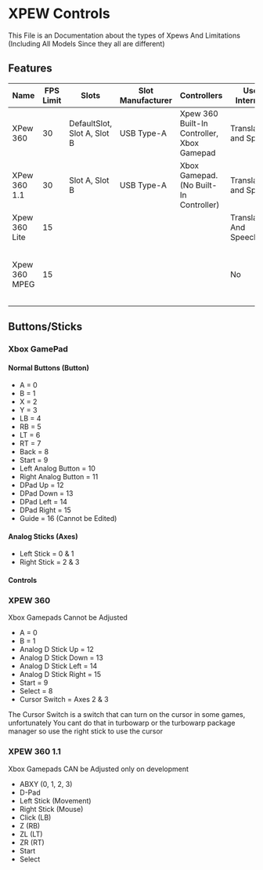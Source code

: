 # XPEW Controls

This File is an Documentation about the types of Xpews And Limitations (Including All Models Since they all are different)

## Features

|Name|FPS Limit|Slots|Slot Manufacturer|Controllers|Uses Internet?|Bluetooth?|Game/Medium|Color Depth|Vector2?|Formats|
|----|---------|-----|-----------------|-----------|--------------|----------|-----------|-----------|--------|-------|
|XPew 360|30|DefaultSlot, Slot A, Slot B|USB Type-A|Xpew 360 Built-In Controller, Xbox Gamepad|Translations and Speech|Yes|SB3|8-Bit GS|No|.xp|
|XPew 360 1.1|30|Slot A, Slot B|USB Type-A|Xbox Gamepad. (No Built-In Controller)|Translations and Speech|Yes|SB3, EXE, MACOS, DEB|24-Bit|Yes|.xpc|
|Xpew 360 Lite|15||||Translations And Speech|Audio Only|SB3|8-Bit|Yes|.xpl|
|Xpew 360 MPEG|15||||No|Audio Only|SB3, HTML, MP4|8-Bit|Yes|.MP4, JS (.html, .js, .css), .xpeg|

## Buttons/Sticks

### Xbox GamePad

#### Normal Buttons (Button)
* A = 0
* B = 1
* X = 2
* Y = 3
* LB = 4
* RB = 5
* LT = 6
* RT = 7
* Back = 8
* Start = 9
* Left Analog Button = 10
* Right Analog Button = 11
* DPad Up = 12
* DPad Down = 13
* DPad Left = 14
* DPad Right = 15
* Guide = 16 (Cannot be Edited)
#### Analog Sticks (Axes)
* Left Stick = 0 & 1
* Right Stick = 2 & 3

#### Controls



### XPEW 360

Xbox Gamepads Cannot be Adjusted

* A = 0
* B = 1
* Analog D Stick Up = 12
* Analog D Stick Down = 13
* Analog D Stick Left = 14
* Analog D Stick Right = 15
* Start = 9
* Select = 8
* Cursor Switch = Axes 2 & 3

The Cursor Switch is a switch that can turn on the cursor in some games,
unfortunately You cant do that in turbowarp or the turbowarp package manager so use the right stick to use the cursor

### XPEW 360 1.1

Xbox Gamepads CAN be Adjusted only on development

* ABXY (0, 1, 2, 3)
* D-Pad
* Left Stick (Movement)
* Right Stick (Mouse)
* Click (LB)
* Z (RB)
* ZL (LT)
* ZR (RT)
* Start
* Select
